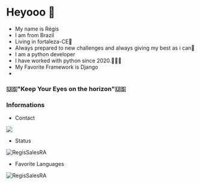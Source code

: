 # Heyooo 👋

- My name is Régis 
- I am from Brazil
- Living in fortaleza-CE🏻
- Always prepared to new challenges and always giving my best as i can🏻
- I am a python developer
- I have worked with python since 2020.👨🏽‍💻
- My Favorite Framework is Django
- 
###  🇺🇸"Keep Your Eyes on the horizon"🇺🇸


### Informations

- Contact 

[<img src="https://img.shields.io/badge/linkedin-%230077B5.svg?&style=for-the-badge&logo=linkedin&logoColor=white" />](https://www.linkedin.com/in/r%C3%A9gis-rommel-madeiro-sales-3a2b80196/) 

- Status 

<img src="https://github-readme-stats.vercel.app/api?username=RegisSalesRA&count_private=true&show_icons=true" alt="RegisSalesRA"/> 

- Favorite Languages 

<img src="https://github-readme-stats.vercel.app/api/top-langs/?username=RegisSalesRA&layout=compact)" alt="RegisSalesRA"/> 


<!--
**RegisSalesRA/RegisSalesRA** is a ✨ _special_ ✨ repository because its `README.md` (this file) appears on your GitHub profile.

Here are some ideas to get you started:

- 🔭 I’m currently working on ...
- 🌱 I’m currently learning ...
- 👯 I’m looking to collaborate on ...
- 🤔 I’m looking for help with ...
- 💬 Ask me about ...
- 📫 How to reach me: ...
- 😄 Pronouns: ...
- ⚡ Fun fact: ...
-->
